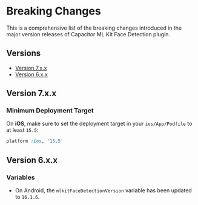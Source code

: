 # Breaking Changes

This is a comprehensive list of the breaking changes introduced in the major version releases of Capacitor ML Kit Face Detection plugin.

## Versions

- [Version 7.x.x](#version-7xx)
- [Version 6.x.x](#version-6xx)

## Version 7.x.x

### Minimum Deployment Target

On **iOS**, make sure to set the deployment target in your `ios/App/Podfile` to at least `15.5`:

```ruby
platform :ios, '15.5'
```

## Version 6.x.x

### Variables

- On Android, the `mlkitFaceDetectionVersion` variable has been updated to `16.1.6`.
